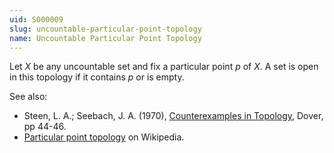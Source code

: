 ```yaml
---
uid: S000009
slug: uncountable-particular-point-topology
name: Uncountable Particular Point Topology
---
```

Let $X$ be any uncountable set and fix a particular point $p$ of $X$. A set is open in this topology if it contains $p$ or is empty.

See also:

* Steen, L. A.; Seebach, J. A. (1970), [Counterexamples in Topology](http://books.google.com/books/about/Counterexamples_in_Topology.html?id=DkEuGkOtSrUC), Dover, pp 44-46.
* [Particular point topology](http://en.wikipedia.org/wiki/Particular_point_topology) on Wikipedia.

